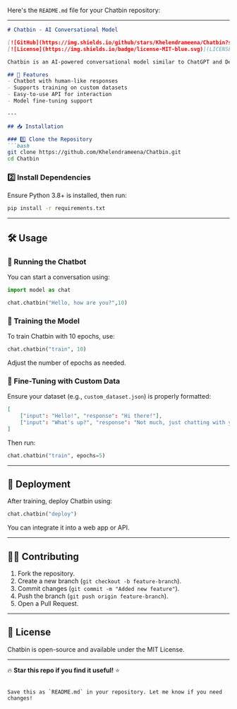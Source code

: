 Here's the `README.md` file for your Chatbin repository:  

---

```md
# Chatbin - AI Conversational Model  

[![GitHub](https://img.shields.io/github/stars/Khelendrameena/Chatbin?style=social)](https://github.com/Khelendrameena/Chatbin)  
[![License](https://img.shields.io/badge/license-MIT-blue.svg)](LICENSE)  

Chatbin is an AI-powered conversational model similar to ChatGPT and DeepSeek. It enables natural language interactions and can be trained further for improved responses.  

## 🚀 Features  
- Chatbot with human-like responses  
- Supports training on custom datasets  
- Easy-to-use API for interaction  
- Model fine-tuning support  

---

## 📥 Installation  

### 1️⃣ Clone the Repository  
```bash
git clone https://github.com/Khelendrameena/Chatbin.git
cd Chatbin
```

### 2️⃣ Install Dependencies  
Ensure Python 3.8+ is installed, then run:  
```bash
pip install -r requirements.txt
```

---

## 🛠 Usage  

### 🔹 Running the Chatbot  
You can start a conversation using:  
```python
import model as chat

chat.chatbin("Hello, how are you?",10)
```

### 🔹 Training the Model  
To train Chatbin with 10 epochs, use:  
```python
chat.chatbin("train", 10)
```
Adjust the number of epochs as needed.  

### 🔹 Fine-Tuning with Custom Data  
Ensure your dataset (e.g., `custom_dataset.json`) is properly formatted:  
```json
[
    ["input": "Hello!", "response": "Hi there!"],
    ["input": "What's up?", "response": "Not much, just chatting with you!"]
]
```
Then run:  
```python
chat.chatbin("train", epochs=5)
```

---

## 🚀 Deployment  
After training, deploy Chatbin using:  
```python
chat.chatbin("deploy")
```
You can integrate it into a web app or API.

---

## 👨‍💻 Contributing  
1. Fork the repository.  
2. Create a new branch (`git checkout -b feature-branch`).  
3. Commit changes (`git commit -m "Added new feature"`).  
4. Push the branch (`git push origin feature-branch`).  
5. Open a Pull Request.  

---

## 📜 License  
Chatbin is open-source and available under the MIT License.  

---

🔥 **Star this repo if you find it useful!** ⭐  
```

Save this as `README.md` in your repository. Let me know if you need changes!
